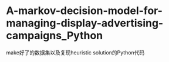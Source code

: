 # A-markov-decision-model-for-managing-display-advertising-campaigns_Python
make好了的数据集以及复现heuristic solution的Python代码
